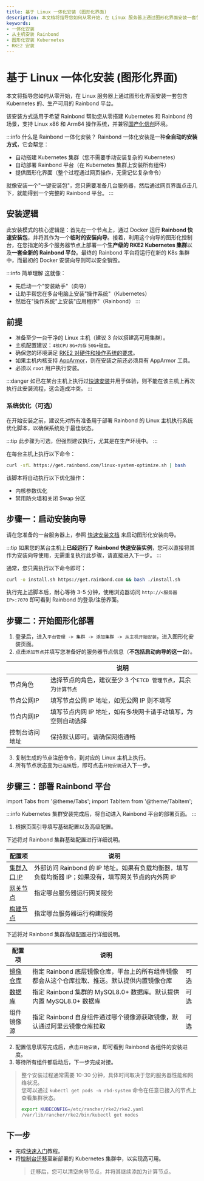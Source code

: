 ```yaml
---
title: 基于 Linux 一体化安装 (图形化界面)
description: 本文档将指导您如何从零开始，在 Linux 服务器上通过图形化界面安装一套包含 Kubernetes 的、生产可用的 Rainbond 平台。
keywords:
- 一体化安装
- 从主机安装 Rainbond
- 图形化安装 Kubernetes
- RKE2 安装
---
```


# 基于 Linux 一体化安装 (图形化界面)

本文将指导您如何从零开始，在 Linux 服务器上通过图形化界面安装一套包含 Kubernetes 的、生产可用的 Rainbond 平台。

该安装方式适用于希望 Rainbond 帮助您从零搭建 Kubernetes 和 Rainbond 的场景，支持 Linux x86 和 Arm64 操作系统，并兼容[国产化信创](/docs/how-to-guides/localization-guide/intro.md)环境。

:::info 什么是 Rainbond 一体化安装？
Rainbond 一体化安装是一种**全自动的安装方式**，它会帮您：
- 自动搭建 Kubernetes 集群（您不需要手动安装复杂的 Kubernetes）
- 自动部署 Rainbond 平台（在 Kubernetes 集群上安装所有组件）
- 提供图形化界面（整个过程通过网页操作，无需记忆复杂命令）

就像安装一个"一键安装包"，您只需要准备几台服务器，然后通过网页界面点击几下，就能得到一个完整的 Rainbond 平台。
:::

## 安装逻辑

此安装模式的核心逻辑是：首先在一个节点上，通过 Docker 运行 **Rainbond 快速安装包**，并将其作为一个**临时的安装向导**。接着，利用这个向导的图形化控制台，在您指定的多个服务器节点上部署一个**生产级的 RKE2 Kubernetes 集群**以及**一套全新的 Rainbond 平台**。最终的 Rainbond 平台将运行在新的 K8s 集群中，而最初的 Docker 安装向导则可以安全销毁。

:::info 简单理解
这就像：
- 先启动一个"安装助手"（向导）
- 让助手帮您在多台电脑上安装"操作系统"（Kubernetes）
- 然后在"操作系统"上安装"应用程序"（Rainbond）
:::

## 前提

* 准备至少一台干净的 Linux 主机（建议 3 台以搭建高可用集群）。
* 主机配置建议：`4核CPU` `8G+内存` `50G+磁盘`。
* 确保您的环境满足 [RKE2 对硬件和操作系统的要求](https://docs.rke2.io/install/requirements)。
* 如果主机内核支持 [AppArmor](https://apparmor.net/)，则在安装之前还必须具有 AppArmor 工具。
* 必须以 `root` 用户执行安装。

:::danger
如已在某台主机上执行过[快速安装](/docs/quick-start/quick-install)并用于体验，则不能在该主机上再次执行此安装流程，这会造成冲突。
:::

### 系统优化（可选）

在开始安装之前，建议先对所有准备用于部署 Rainbond 的 Linux 主机执行系统优化脚本，以确保系统处于最佳状态。

:::tip
此步骤为可选，但强烈建议执行，尤其是在生产环境中。
:::

在每台主机上执行以下命令：

```bash
curl -sfL https://get.rainbond.com/linux-system-optimize.sh | bash
```

该脚本将自动执行以下优化操作：
- 内核参数优化
- 禁用防火墙和关闭 Swap 分区

## 步骤一：启动安装向导

请在您准备的一台服务器上，参照 [快速安装文档](../../quick-start/quick-install.mdx) 来启动图形化安装向导。

:::tip
如果您的某台主机上**已经运行了 Rainbond 快速安装实例**，您可以直接将其作为安装向导使用，无需重复执行此步骤，请直接进入下一步。
:::

通常，您只需执行以下命令即可：
```bash
curl -o install.sh https://get.rainbond.com && bash ./install.sh
```
执行完上述脚本后，耐心等待 3-5 分钟，使用浏览器访问 `http://<服务器IP>:7070` 即可看到 Rainbond 的登录/注册界面。

## 步骤二：开始图形化部署

1. 登录后，进入`平台管理 -> 集群 -> 添加集群 -> 从主机开始安装`，进入图形化安装页面。
2. 点击`添加节点`并填写您准备好的服务器节点信息（**不包括启动向导的这一台**）。

|              | 说明                                        |
| ------------ | ------------------------------------------- |
| 节点角色      | 选择节点的角色，建议至少 3 个`ETCD 管理节点`，其余为`计算节点` |
| 节点公网IP | 填写节点公网 IP 地址，如无公网 IP 则不填写             |
| 节点内网IP     | 填写节点内网 IP 地址，如有多块网卡请手动填写，为空则自动选择 |
| 控制台访问地址     | 保持默认即可。请确保网络通畅  |

3. 复制生成的节点注册命令，到对应的 Linux 主机上执行。
4. 所有节点状态变为`已连接`后，即可点击`开始安装`进入下一步。

## 步骤三：部署 Rainbond 平台

import Tabs from '@theme/Tabs';
import TabItem from '@theme/TabItem';

:::info
Kubernetes 集群安装完成后，将自动进入 Rainbond 平台的部署页面。
:::

1. 根据页面引导填写基础配置以及高级配置。

<Tabs groupId="configuration">
  <TabItem value="基础配置" label="基础配置" default>

下述将对 Rainbond 集群基础配置进行详细说明。

| 配置项                                                       | 说明                                                         |
| ------------------------------------------------------------ | ------------------------------------------------------------ |
| [集群入口 IP](./ha.md#负载均衡) | 外部访问 Rainbond 的 IP 地址。如果有负载均衡器，填写负载均衡器 IP；如果没有，填写网关节点的内外网 IP |
| [网关节点](./ha.md#网关节点)   | 指定哪台服务器运行网关服务                                   |
| [构建节点](./ha.md#构建节点)   | 指定哪台服务器运行构建服务                                   |

</TabItem>

  <TabItem value="高级配置" label="高级配置">

下述将对 Rainbond 集群高级配置进行详细说明。

| 配置项                                                     | 说明                                                         |      |
| ---------------------------------------------------------- | ------------------------------------------------------------ | ---- |
| [镜像仓库](./ha.md#镜像仓库) | 指定 Rainbond 底层镜像仓库，平台上的所有组件镜像都会从这个仓库拉取、推送。默认提供内置镜像仓库 | 可选 |
| [数据库](./ha.md#mysql)      | 指定 Rainbond 集群的 MySQL8.0+ 数据库。默认提供内置 MySQL8.0+ 数据库 | 可选 |
| 组件镜像源                                                 | 指定 Rainbond 自身组件通过哪个镜像源获取镜像，默认通过阿里云镜像仓库拉取 | 可选 |

  </TabItem>
</Tabs>

2. 配置信息填写完成后，点击`开始安装`，即可看到 Rainbond 各组件的安装进度。
3. 等待所有组件都启动后，下一步完成对接。

> 整个安装过程通常需要 10-30 分钟，具体时间取决于您的服务器性能和网络状况。  
> 您可以通过 `kubectl get pods -n rbd-system` 命令在任意已接入的节点上查看集群状态。
> ```bash
> export KUBECONFIG=/etc/rancher/rke2/rke2.yaml
> /var/lib/rancher/rke2/bin/kubectl get nodes
> ```

## 下一步

- 完成[快速入门](../../quick-start/getting-started.md)教程。
- 将[控制台迁移](./console-recover.md)至新部署的 Kubernetes 集群中，以实现高可用。
  > 迁移后，您可以清空向导节点，并将其继续添加为计算节点。

